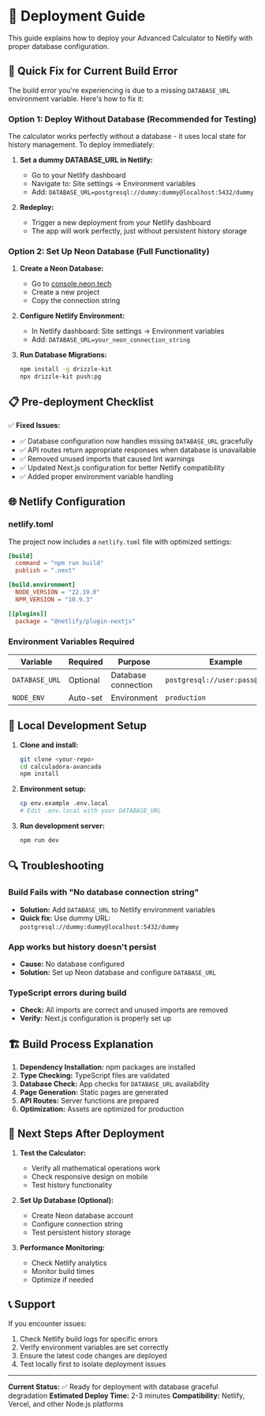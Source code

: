 # 🚀 Deployment Guide

This guide explains how to deploy your Advanced Calculator to Netlify with proper database configuration.

## 🎯 Quick Fix for Current Build Error

The build error you're experiencing is due to a missing `DATABASE_URL` environment variable. Here's how to fix it:

### Option 1: Deploy Without Database (Recommended for Testing)

The calculator works perfectly without a database - it uses local state for history management. To deploy immediately:

1. **Set a dummy DATABASE_URL in Netlify:**

   - Go to your Netlify dashboard
   - Navigate to: Site settings → Environment variables
   - Add: `DATABASE_URL=postgresql://dummy:dummy@localhost:5432/dummy`

2. **Redeploy:**
   - Trigger a new deployment from your Netlify dashboard
   - The app will work perfectly, just without persistent history storage

### Option 2: Set Up Neon Database (Full Functionality)

1. **Create a Neon Database:**

   - Go to [console.neon.tech](https://console.neon.tech/)
   - Create a new project
   - Copy the connection string

2. **Configure Netlify Environment:**

   - In Netlify dashboard: Site settings → Environment variables
   - Add: `DATABASE_URL=your_neon_connection_string`

3. **Run Database Migrations:**
   ```bash
   npm install -g drizzle-kit
   npx drizzle-kit push:pg
   ```

## 📋 Pre-deployment Checklist

✅ **Fixed Issues:**

- ✅ Database configuration now handles missing `DATABASE_URL` gracefully
- ✅ API routes return appropriate responses when database is unavailable
- ✅ Removed unused imports that caused lint warnings
- ✅ Updated Next.js configuration for better Netlify compatibility
- ✅ Added proper environment variable handling

## 🌐 Netlify Configuration

### netlify.toml

The project now includes a `netlify.toml` file with optimized settings:

```toml
[build]
  command = "npm run build"
  publish = ".next"

[build.environment]
  NODE_VERSION = "22.19.0"
  NPM_VERSION = "10.9.3"

[[plugins]]
  package = "@netlify/plugin-nextjs"
```

### Environment Variables Required

| Variable       | Required | Purpose             | Example                          |
| -------------- | -------- | ------------------- | -------------------------------- |
| `DATABASE_URL` | Optional | Database connection | `postgresql://user:pass@host/db` |
| `NODE_ENV`     | Auto-set | Environment         | `production`                     |

## 🔧 Local Development Setup

1. **Clone and install:**

   ```bash
   git clone <your-repo>
   cd calculadora-avancada
   npm install
   ```

2. **Environment setup:**

   ```bash
   cp env.example .env.local
   # Edit .env.local with your DATABASE_URL
   ```

3. **Run development server:**
   ```bash
   npm run dev
   ```

## 🔍 Troubleshooting

### Build Fails with "No database connection string"

- **Solution:** Add `DATABASE_URL` to Netlify environment variables
- **Quick fix:** Use dummy URL: `postgresql://dummy:dummy@localhost:5432/dummy`

### App works but history doesn't persist

- **Cause:** No database configured
- **Solution:** Set up Neon database and configure `DATABASE_URL`

### TypeScript errors during build

- **Check:** All imports are correct and unused imports are removed
- **Verify:** Next.js configuration is properly set up

## 🏗️ Build Process Explanation

1. **Dependency Installation:** npm packages are installed
2. **Type Checking:** TypeScript files are validated
3. **Database Check:** App checks for `DATABASE_URL` availability
4. **Page Generation:** Static pages are generated
5. **API Routes:** Server functions are prepared
6. **Optimization:** Assets are optimized for production

## 🚀 Next Steps After Deployment

1. **Test the Calculator:**

   - Verify all mathematical operations work
   - Check responsive design on mobile
   - Test history functionality

2. **Set Up Database (Optional):**

   - Create Neon database account
   - Configure connection string
   - Test persistent history storage

3. **Performance Monitoring:**
   - Check Netlify analytics
   - Monitor build times
   - Optimize if needed

## 📞 Support

If you encounter issues:

1. Check Netlify build logs for specific errors
2. Verify environment variables are set correctly
3. Ensure the latest code changes are deployed
4. Test locally first to isolate deployment issues

---

**Current Status:** ✅ Ready for deployment with database graceful degradation
**Estimated Deploy Time:** 2-3 minutes
**Compatibility:** Netlify, Vercel, and other Node.js platforms
